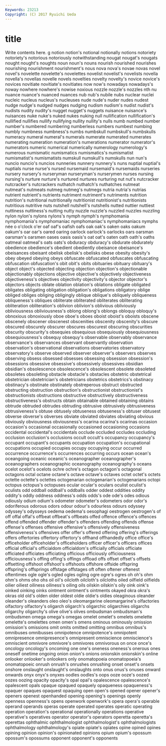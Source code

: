 ```yaml
---
Keywords: 23213 
Copyright: (C) 2017 Ryuichi Ueda
---
```


# title

Write contents here.
g
notion notion's notional notionally notions notoriety notoriety's notorious notoriously notwithstanding
nougat nougat's nougats nought nought's noughts noun noun's nouns nourish
nourished nourishes nourishing nourishment nourishment's nous nova nova's novae novas
novel novel's novelette novelette's novelettes novelist novelist's novelists novella novella's
novellas novelle novels novelties novelty novelty's novice novice's novices novitiate
novitiate's novitiates now now's nowadays nowadays's noway nowhere nowhere's nowise
noxious nozzle nozzle's nozzles nth nu nuance nuance's nuanced nuances
nub nub's nubile nubs nuclear nuclei nucleic nucleus nucleus's nucleuses
nude nude's nuder nudes nudest nudge nudge's nudged nudges nudging
nudism nudism's nudist nudist's nudists nudity nudity's nugget nugget's nuggets
nuisance nuisance's nuisances nuke nuke's nuked nukes nuking null nullification
nullification's nullified nullifies nullify nullifying nullity nullity's nulls numb numbed
number number's numbered numbering numberless numbers numbest numbing numbly numbness
numbness's numbs numbskull numbskull's numbskulls numeracy numeral numeral's numerals numerate
numerated numerates numerating numeration numeration's numerations numerator numerator's numerators numeric
numerical numerically numerology numerology's numerous numismatic numismatics numismatics's numismatist numismatist's
numismatists numskull numskull's numskulls nun nun's nuncio nuncio's nuncios nunneries
nunnery nunnery's nuns nuptial nuptial's nuptials nurse nurse's nursed nursemaid
nursemaid's nursemaids nurseries nursery nursery's nurseryman nurseryman's nurserymen nurses nursing
nursing's nurture nurture's nurtured nurtures nurturing nut nut's nutcracker nutcracker's
nutcrackers nuthatch nuthatch's nuthatches nutmeat nutmeat's nutmeats nutmeg nutmeg's nutmegs
nutria nutria's nutrias nutrient nutrient's nutrients nutriment nutriment's nutriments nutrition
nutrition's nutritional nutritionally nutritionist nutritionist's nutritionists nutritious nutritive nuts nutshell
nutshell's nutshells nutted nuttier nuttiest nuttiness nuttiness's nutting nutty nuzzle
nuzzle's nuzzled nuzzles nuzzling nylon nylon's nylons nylons's nymph nymph's
nymphomania nymphomania's nymphomaniac nymphomaniac's nymphomaniacs nymphs née o o'clock o'er
oaf oaf's oafish oafs oak oak's oaken oaks oakum oakum's
oar oar's oared oaring oarlock oarlock's oarlocks oars oarsman oarsman's
oarsmen oases oasis oasis's oat oat's oaten oath oath's oaths
oatmeal oatmeal's oats oats's obduracy obduracy's obdurate obdurately obedience obedience's
obedient obediently obeisance obeisance's obeisances obeisant obelisk obelisk's obelisks obese
obesity obesity's obey obeyed obeying obeys obfuscate obfuscated obfuscates obfuscating
obfuscation obfuscation's obit obit's obits obituaries obituary obituary's object object's
objected objecting objection objection's objectionable objectionably objections objective objective's objectively
objectiveness objectiveness's objectives objectivity objectivity's objector objector's objectors objects oblate
oblation oblation's oblations obligate obligated obligates obligating obligation obligation's obligations
obligatory oblige obliged obliges obliging obligingly oblique oblique's obliquely obliqueness
obliqueness's obliques obliterate obliterated obliterates obliterating obliteration obliteration's oblivion oblivion's
oblivious obliviously obliviousness obliviousness's oblong oblong's oblongs obloquy obloquy's obnoxious
obnoxiously oboe oboe's oboes oboist oboist's oboists obscene obscenely obscener
obscenest obscenities obscenity obscenity's obscure obscured obscurely obscurer obscures obscurest
obscuring obscurities obscurity obscurity's obsequies obsequious obsequiously obsequiousness obsequiousness's obsequy
obsequy's observable observably observance observance's observances observant observantly observation observation's
observational observations observatories observatory observatory's observe observed observer observer's observers
observes observing obsess obsessed obsesses obsessing obsession obsession's obsessions obsessive
obsessive's obsessively obsessives obsidian obsidian's obsolescence obsolescence's obsolescent obsolete obsoleted
obsoletes obsoleting obstacle obstacle's obstacles obstetric obstetrical obstetrician obstetrician's obstetricians
obstetrics obstetrics's obstinacy obstinacy's obstinate obstinately obstreperous obstruct obstructed obstructing
obstruction obstruction's obstructionist obstructionist's obstructionists obstructions obstructive obstructively obstructiveness obstructiveness's
obstructs obtain obtainable obtained obtaining obtains obtrude obtruded obtrudes obtruding
obtrusive obtrusively obtrusiveness obtrusiveness's obtuse obtusely obtuseness obtuseness's obtuser obtusest
obverse obverse's obverses obviate obviated obviates obviating obvious obviously obviousness
obviousness's ocarina ocarina's ocarinas occasion occasion's occasional occasionally occasioned occasioning
occasions occidental occidental's occidentals occlude occluded occludes occluding occlusion occlusion's
occlusions occult occult's occupancy occupancy's occupant occupant's occupants occupation occupation's
occupational occupations occupied occupies occupy occupying occur occurred occurrence occurrence's
occurrences occurring occurs ocean ocean's oceangoing oceanic oceanic's oceanographer oceanographer's
oceanographers oceanographic oceanography oceanography's oceans ocelot ocelot's ocelots ochre ochre's
octagon octagon's octagonal octagons octal octane octane's octave octave's octaves
octet octet's octets octette octette's octettes octogenarian octogenarian's octogenarians octopi
octopus octopus's octopuses ocular ocular's oculars oculist oculist's oculists odd
oddball oddball's oddballs odder oddest oddities oddity oddity's oddly oddness
oddness's odds odds's ode ode's odes odious odiously odium odium's
odometer odometer's odometers odor odor's odoriferous odorous odors odour odour's
odourless odours odyssey odyssey's odysseys oedema oedema's oesophagi oestrogen oestrogen's
of off offal offal's offbeat offbeat's offbeats offed offence offence's
offences offend offended offender offender's offenders offending offends offense offense's
offenses offensive offensive's offensively offensiveness offensiveness's offensives offer offer's offered
offering offering's offerings offers offertories offertory offertory's offhand offhandedly office
office's officeholder officeholder's officeholders officer officer's officers offices official official's
officialdom officialdom's officially officials officiate officiated officiates officiating officious officiously
officiousness officiousness's offing offing's offings offload offs offset offset's offsets
offsetting offshoot offshoot's offshoots offshore offside offspring offspring's offsprings offstage
offstages oft often oftener oftenest oftentimes ogle ogle's ogled ogles
ogling ogre ogre's ogres oh oh's ohm ohm's ohms oho
ohs oil oil's oilcloth oilcloth's oilcloths oiled oilfield oilfields oilier
oiliest oiliness oiliness's oiling oils oilskin oilskin's oily oink oink's
oinked oinking oinks ointment ointment's ointments okayed okra okra's okras
old old's olden older oldest oldie oldie's oldies oleaginous oleander
oleander's oleanders oleo oleo's oleomargarine oleomargarine's olfactories olfactory olfactory's oligarch
oligarch's oligarchic oligarchies oligarchs oligarchy oligarchy's olive olive's olives ombudsman
ombudsman's ombudsmen omega omega's omegas omelet omelet's omelets omelette omelette's
omelettes omen omen's omens ominous ominously omission omission's omissions omit
omits omitted omitting omnibus omnibus's omnibuses omnibusses omnipotence omnipotence's omnipotent
omnipresence omnipresence's omnipresent omniscience omniscience's omniscient omnivore omnivore's omnivores omnivorous
on once once's oncology oncology's oncoming one one's oneness oneness's
onerous ones oneself onetime ongoing onion onion's onions onionskin onionskin's
online onlooker onlooker's onlookers only onomatopoeia onomatopoeia's onomatopoeic onrush onrush's
onrushes onrushing onset onset's onsets onshore onslaught onslaught's onslaughts onto
onus onus's onuses onward onwards onyx onyx's onyxes oodles oodles's
oops ooze ooze's oozed oozes oozing opacity opacity's opal opal's
opalescence opalescence's opalescent opals opaque opaqued opaquely opaqueness opaqueness's opaquer
opaques opaquest opaquing open open's opened opener opener's openers openest
openhanded opening opening's openings openly openness openness's opens openwork openwork's
opera opera's operable operand operands operas operate operated operates operatic
operating operation operation's operational operationally operations operative operative's operatives operator
operator's operators operetta operetta's operettas ophthalmic ophthalmologist ophthalmologist's ophthalmologists ophthalmology
ophthalmology's opiate opiate's opiates opine opined opines opining opinion opinion's
opinionated opinions opium opium's opossum opossum's opossums opponent opponent's opponents
